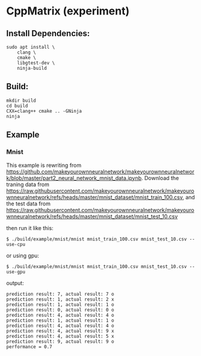 CppMatrix (experiment)
==

## Install Dependencies:

    sudo apt install \
        clang \
        cmake \
        libgtest-dev \
        ninja-build

## Build:

    mkdir build
    cd build
    CXX=clang++ cmake .. -GNinja
    ninja

## Example

### Mnist
This example is rewriting from https://github.com/makeyourownneuralnetwork/makeyourownneuralnetwork/blob/master/part2_neural_network_mnist_data.ipynb.
Download the traning data from https://raw.githubusercontent.com/makeyourownneuralnetwork/makeyourownneuralnetwork/refs/heads/master/mnist_dataset/mnist_train_100.csv,
and the test data from https://raw.githubusercontent.com/makeyourownneuralnetwork/makeyourownneuralnetwork/refs/heads/master/mnist_dataset/mnist_test_10.csv

then run it like this:

    $ ./build/example/mnist/mnist mnist_train_100.csv mnist_test_10.csv --use-cpu

or using gpu:

    $ ./build/example/mnist/mnist mnist_train_100.csv mnist_test_10.csv --use-gpu

output:

    prediction result: 7, actual result: 7 o
    prediction result: 1, actual result: 2 x
    prediction result: 1, actual result: 1 o
    prediction result: 0, actual result: 0 o
    prediction result: 4, actual result: 4 o
    prediction result: 1, actual result: 1 o
    prediction result: 4, actual result: 4 o
    prediction result: 4, actual result: 9 x
    prediction result: 4, actual result: 5 x
    prediction result: 9, actual result: 9 o
    performance = 0.7
